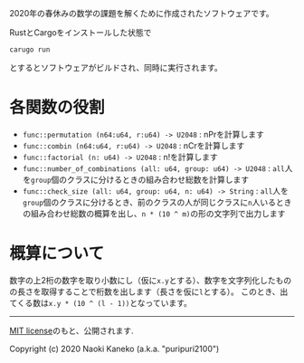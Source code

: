 
2020年の春休みの数学の課題を解くために作成されたソフトウェアです。

RustとCargoをインストールした状態で

```
carugo run
```

とするとソフトウェアがビルドされ、同時に実行されます。


# 各関数の役割

- `func::permutation (n64:u64, r:u64) -> U2048` : nPrを計算します
- `func::combin (n64:u64, r:u64) -> U2048` : nCrを計算します
- `func::factorial (n: u64) -> U2048` : n!を計算します
- `func::number_of_combinations (all: u64, group: u64) -> U2048` : `all`人を`group`個のクラスに分けるときの組み合わせ総数を計算します
- `func::check_size (all: u64, group: u64, n: u64) -> String` : `all`人を`group`個のクラスに分けるとき、前のクラスの人が同じクラスに`n`人いるときの組み合わせ総数の概算を出し、`n * (10 ^ m)`の形の文字列で出力します

# 概算について

数字の上2桁の数字を取り小数にし（仮に`x.y`とする）、数字を文字列化したものの長さを取得することで桁数を出します（長さを仮に`l`とする）。
このとき、出てくる数は`x.y * (10 ^ (l - 1))`となっています。

---

[MIT license](https://github.com/puripuri2100/math-spring-2020/blob/master/LICENSE)のもと、公開されます.

Copyright (c) 2020 Naoki Kaneko (a.k.a. "puripuri2100")
